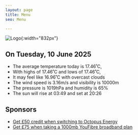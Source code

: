 ```yaml
---
layout: page
title: Menu
seo: Menu

---
```


![Logo](/images/logo.jpg){:width="832px"}

<!-- weather_marker starts -->
## On Tuesday, 10 June 2025

- The average temperature today is 17.46˚C,
- With highs of 17.46˚C and lows of 17.46˚C,
- It may feel like 16.96˚C with overcast clouds
- The wind speed is 3.16m/s and visibility is 10000m
- The pressure is 1019hPa and humidity is 65%
- The sun will rise at 03:49 and set at 20:26

<!-- weather_marker ends -->

## Sponsors

- [Get £50 credit when switching to Octopus Energy](https://bit.ly/3oD1nnS)
- [Get £75 when taking a 1000mb YouFibre broadband plan](https://aklam.io/91zWhU?)

